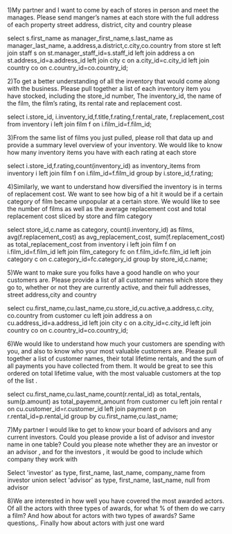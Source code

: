 1)My partner and I want to come by each of stores in person and meet the manages. Please send manger’s names at each store with the full address of each property street address, district, city and country please

select s.first_name as manager_first_name,s.last_name as manager_last_name,
a.address,a.district,c.city,co.country
from store st left join staff s on st.manager_staff_id=s.staff_id
left join address a on st.address_id=a.address_id
left join city c on a.city_id=c.city_id
left join country co on c.country_id=co.country_id;


2)To get a better understanding of all the inventory that would come along with the business.
Please pull together a list of each inventory item you have stocked, including  the store_id number,
The inventory_id, the name of the film, the film’s rating, its rental rate and replacement cost.

select i.store_id, i.inventory_id,f.title,f.rating,f.rental_rate, f.replacement_cost 
from inventory i left join film f
on i.film_id=f.film_id;
 

 

3)From the same list of films you just pulled, please roll that data up and provide a summary level overview of your inventory. We would like to know how many inventory items you have with each rating at each store

 select i.store_id,f.rating,count(inventory_id) as inventory_items
from inventory i left join film f on i.film_id=f.film_id
group by i.store_id,f.rating;

 

4)Similarly, we want to understand how diversified the inventory is in terms of replacement cost.
We want to see how big of a hit it would be if a certain category of film became unpopular at a certain store. We would like to see the number of films as well as the average replacement cost  and total replacement cost sliced by store and film category

 select store_id,c.name as category, count(i.inventory_id) as films,
avg(f.replacement_cost) as avg_replacement_cost,
sum(f.replacement_cost) as total_replacement_cost
from inventory i left join film f
on i.film_id=f.film_id
left join film_category fc on
f.film_id=fc.film_id left join category c on c.category_id=fc.category_id
group by store_id,c.name;

5)We want to make sure you folks have a good handle on who your customers are. Please provide a list of all customer names which store they go to, whether or not they are currently active, and their full addresses, street address,city and country

select cu.first_name,cu.last_name,cu.store_id,cu.active,a.address,c.city, co.country
from customer cu
left join address a on cu.address_id=a.address_id
left join city c on a.city_id=c.city_id
left join country co on c.country_id=co.country_id; 

 

6)We would like to understand how much your customers are spending with you, and also to know who your most valuable customers are. Please pull together a list of customer names, their total lifetime rentals, and the sum of all payments you have collected from them. It would be great to see this ordered on total lifetime value, with the most valuable customers at the top of the list .

 select cu.first_name,cu.last_name,count(r.rental_id) as total_rentals, sum(p.amount) as total_payemnt_amount
from customer cu left join rental r on cu.customer_id=r.customer_id
left join payment p on r.rental_id=p.rental_id
group by cu.first_name,cu.last_name;


 

7)My partner I would like to get to know your board of advisors and any current investors. Could you please provide a list of advisor and investor name in one table?
Could you please note whether they are an investor or an advisor , and for the investors , it would be good to include which company they work with

 Select 'investor' as type, first_name, last_name, company_name from investor
union
select 'advisor' as type, first_name, last_name, null from advisor

 

8)We are interested in how well you have covered the most awarded actors. Of all the actors with three types of awards, for what % of them do we carry a film?
And how about for actors with two types of awards? Same questions,. Finally how about actors with just one ward

